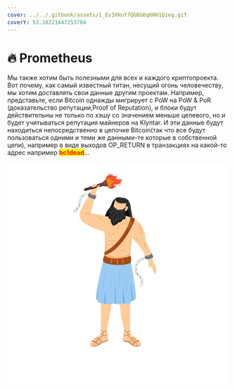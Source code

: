 ```yaml
---
cover: ../../.gitbook/assets/1_Ev3XHuY7QGBG6q6HH1Qzeg.gif
coverY: 53.18221447253704
---
```


# 🔥 Prometheus

Мы также хотим быть полезными для всех и каждого криптопроекта. Вот почему, как самый известный титан, несущий огонь человечеству, мы хотим доставлять свои данные другим проектам. Например, представьте, если Bitcoin однажды мигрирует с PoW на PoW & PoR (доказательство репутации,Proof of Reputation), и блоки будут действительны не только по хэшу со значением меньше целевого, но и будет учитываться репутация майнеров на Klyntar. И эти данные будут находиться непосредственно в цепочке Bitcoin(так что все будут пользоваться одними и теми же данными-те которые в собственной цепи), например в виде выходов OP\_RETURN в транзакциях на какой-то адрес например <mark style="color:red;">**bc1dead**</mark>…

![](../../.gitbook/assets/unnamedphotoAid-removed-background.png)
